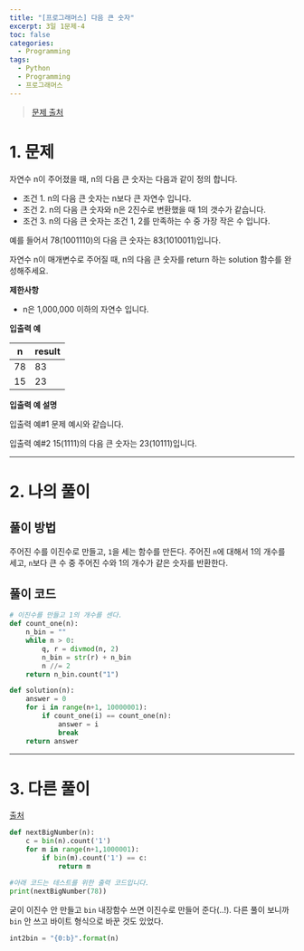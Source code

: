 ```yaml
---
title: "[프로그래머스] 다음 큰 숫자"
excerpt: 3일 1문제-4
toc: false
categories:
  - Programming
tags:
  - Python
  - Programming
  - 프로그래머스
---
```






> [문제 출처](https://programmers.co.kr/learn/courses/30/lessons/12911)



# 1. 문제



자연수 n이 주어졌을 때, n의 다음 큰 숫자는 다음과 같이 정의 합니다.

- 조건 1. n의 다음 큰 숫자는 n보다 큰 자연수 입니다.
- 조건 2. n의 다음 큰 숫자와 n은 2진수로 변환했을 때 1의 갯수가 같습니다.
- 조건 3. n의 다음 큰 숫자는 조건 1, 2를 만족하는 수 중 가장 작은 수 입니다.

예를 들어서 78(1001110)의 다음 큰 숫자는 83(1010011)입니다.

자연수 n이 매개변수로 주어질 때, n의 다음 큰 숫자를 return 하는 solution 함수를 완성해주세요.



**제한사항**

- n은 1,000,000 이하의 자연수 입니다.



**입출력 예**

| n    | result |
| ---- | ------ |
| 78   | 83     |
| 15   | 23     |



**입출력 예 설명**

입출력 예#1
문제 예시와 같습니다.

입출력 예#2
15(1111)의 다음 큰 숫자는 23(10111)입니다.



---



# 2. 나의 풀이 



## 풀이 방법



 주어진 수를 이진수로 만들고, `1`을 세는 함수를 만든다. 주어진 `n`에 대해서 1의 개수를 세고, `n`보다 큰 수 중 주어진 수와 1의 개수가 같은 숫자를 반환한다.





## 풀이 코드



```python
# 이진수를 만들고 1의 개수를 센다.
def count_one(n):
    n_bin = ""
    while n > 0:
        q, r = divmod(n, 2)
        n_bin = str(r) + n_bin
        n //= 2
    return n_bin.count("1")

def solution(n):
    answer = 0
    for i in range(n+1, 10000001):
        if count_one(i) == count_one(n):
            answer = i
            break
    return answer
```





---



# 3. 다른 풀이



[출처](https://programmers.co.kr/learn/courses/30/lessons/12911/solution_groups?language=python3)



```python
def nextBigNumber(n):
    c = bin(n).count('1')
    for m in range(n+1,1000001):
        if bin(m).count('1') == c:
            return m

#아래 코드는 테스트를 위한 출력 코드입니다.
print(nextBigNumber(78))
```



 굳이 이진수 안 만들고 `bin` 내장함수 쓰면 이진수로 만들어 준다(..!). 다른 풀이 보니까 `bin` 안 쓰고 바이트 형식으로 바꾼 것도 있었다.

```python
int2bin = "{0:b}".format(n)
```

